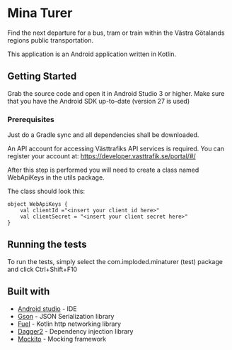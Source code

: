 # Mina Turer

Find the next departure for a bus, tram or train within the Västra Götalands regions public transportation.

This application is an Android application written in Kotlin.

## Getting Started

Grab the source code and open it in Android Studio 3 or higher. 
Make sure that you have the Android SDK up-to-date (version 27 is used)

### Prerequisites

Just do a Gradle sync and all dependencies shall be downloaded.

An API account for accessing Västtrafiks API services is required.
You can register your account at:
https://developer.vasttrafik.se/portal/#/

After this step is performed you will need to create a class named WebApiKeys in the utils package.

The class should look this:
```
object WebApiKeys {
    val clientId ="<insert your client id here>"
    val clientSecret = "<insert your client secret here>"
}
```

## Running the tests

To run the tests, simply select the com.imploded.minaturer (test) package and click Ctrl+Shift+F10

## Built with

* [Android studio](https://developer.android.com/studio/index.html) - IDE
* [Gson](https://github.com/google/gson) - JSON Serialization library
* [Fuel](https://github.com/kittinunf/Fuel) - Kotlin http networking library
* [Dagger2](https://github.com/google/dagger) - Dependency injection library
* [Mockito](https://github.com/mockito/mockito) - Mocking framework

